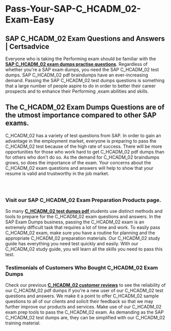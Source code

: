 # Pass-Your-SAP-C_HCADM_02-Exam-Easy
<h2><strong>SAP C_HCADM_02 Exam Questions and Answers | Certsadvice</strong></h2> <p>Everyone who is taking the Performing exam should be familiar with the <a href="http://www.certsadvice.com/sap/c_hcadm_02-practice-questions"><strong>SAP C_HCADM_02 exam dumps practise questions</strong></a>. Regardless of whether you&#39;re a SAP exam dumps, you need the SAP C_HCADM_02 test dumps. SAP C_HCADM_02 pdf braindumps have an ever-increasing demand. Passing the SAP C_HCADM_02 test dumps questions is something that a large number of people aspire to do in order to better their career prospects and to enhance their Performing ,exam abilities and skills.</p> <h2><strong>The C_HCADM_02 Exam Dumps Questions are of the utmost importance compared to other SAP exams.</strong></h2> <p>C_HCADM_02 has a variety of test questions from SAP. In order to gain an advantage in the employment market, everyone is preparing to pass the C_HCADM_02 test because of the high rate of success. There will be more opportunities for those who work hard to get C_HCADM_02 pdf dumps than for others who don&#39;t do so. As the demand for C_HCADM_02 braindumps grows, so does the importance of the exam. Your concerns about the C_HCADM_02 exam questions and answers will help to show that your resume is valid and trustworthy in the job market.</p> <p><a href="http://www.certsadvice.com/sap/c_hcadm_02-practice-questions" style="display: block; padding: 1em 0; text-align: center; "><img alt="" src="https://1.bp.blogspot.com/-RUOr8Wn-CRk/YUYAxC8kcHI/AAAAAAAAAnw/F7BbdI3tw8QDj5z8iX0vQAioQzKiUxduwCLcBGAsYHQ/s0/unnamed.jpg" /></a></p> <h3><strong>Visit our SAP C_HCADM_02 Exam Preparation Products page.</strong></h3> <p>So many <a href="http://www.certsadvice.com/sap/c_hcadm_02-practice-questions"><strong>C_HCADM_02 test dumps pdf </strong></a>students use distinct methods and tools to prepare for the C_HCADM_02 exam questions and answers. In the SAP Exam Dumps business, passing the C_HCADM_02 exam is an extremely difficult task that requires a lot of time and work. To easily pass C_HCADM_02 exam, make sure you have a routine for planning and the appropriate C_HCADM_02 preparation materials. Our C_HCADM_02 study guide has everything you need test quickly and easily. With our C_HCADM_02 study guide, you will learn all the skills you need to pass this test.</p> <h3><strong>Testimonials of Customers Who Bought C_HCADM_02 Exam Dumps</strong></h3> <p>Check our previous <a href="http://www.certsadvice.com/sap/c_hcadm_02-practice-questions"><strong>C_HCADM_02 customer reviews</strong></a> to see the reliability of our C_HCADM_02 pdf dumps if you&#39;re a new user of our C_HCADM_02 test questions and answers. We make it a point to offer C_HCADM_02 sample questions to all of our clients and solicit their feedback so that we may further improve our products and services. Make use of our C_HCADM_02 exam prep tools to pass the C_HCADM_02 exam. As demanding as the SAP C_HCADM_02 test dumps are, they can be simplified with our C_HCADM_02 training material.</p>
